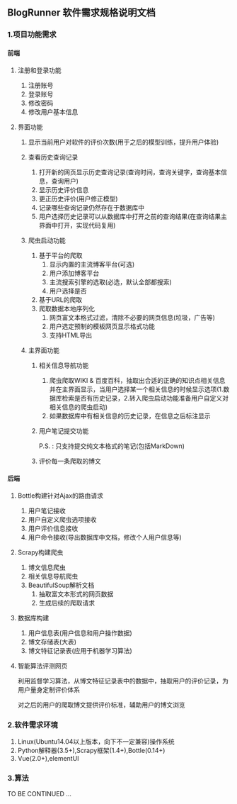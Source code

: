 ## BlogRunner 软件需求规格说明文档

### 1.项目功能需求

#### 前端

1. 注册和登录功能

   1. 注册账号
   2. 登录账号
   3. 修改密码
   4. 修改用户基本信息

2. 界面功能

   1. 显示当前用户对软件的评价次数(用于之后的模型训练，提升用户体验)

   2. 查看历史查询记录

      1. 打开新的网页显示历史查询记录(查询时间，查询关键字，查询基本信息，查询用户)
      2. 显示历史评价信息
      3. 更正历史评价(用户修正模型)
      4. 记录哪些查询记录仍然存在于数据库中
      5. 用户选择历史记录可以从数据库中打开之前的查询结果(在查询结果主界面中打开，实现代码复用)

   3. 爬虫启动功能

      1. 基于平台的爬取
         1. 显示内置的主流博客平台(可选)
         2. 用户添加博客平台
         3. 主流搜索引擎的选取(必选，默认全部都搜索)
         4. 用户选择是否
      2. 基于URL的爬取
      3. 爬取数据本地序列化
         1. 网页富文本格式过滤，清除不必要的网页信息(垃圾，广告等)
         2. 用户选定预制的模板网页显示格式功能
         3. 支持HTML导出

   4. 主界面功能

      1. 相关信息导航功能

         1. 爬虫爬取WIKI & 百度百科，抽取出合适的正确的知识点相关信息并在主界面显示，当用户选择某一个相关信息的时候显示选项(1.数据库检索是否有历史记录，2.转入爬虫启动功能准备用户自定义对相关信息的爬虫启动)
         2. 如果数据库中有相关信息的历史记录，在信息之后标注显示

      2. 用户笔记提交功能

         P.S. : 只支持提交纯文本格式的笔记(包括MarkDown)

      3. 评价每一条爬取的博文

#### 后端

1. Bottle构建针对Ajax的路由请求

   1. 用户笔记接收
   2. 用户自定义爬虫选项接收
   3. 用户评价信息接收
   4. 用户命令接收(导出数据库中文档，修改个人用户信息等)

2. Scrapy构建爬虫

   1. 博文信息爬虫
   2. 相关信息导航爬虫
   3. BeautifulSoup解析文档
      1. 抽取富文本形式的网页数据
      2. 生成后续的爬取请求

3. 数据库构建

   1. 用户信息表(用户信息和用户操作数据)
   2. 博文存储表(大表)
   3. 博文特征记录表(应用于机器学习算法)

4. 智能算法评测网页

   利用监督学习算法，从博文特征记录表中的数据中，抽取用户的评价记录，为用户量身定制评价体系

   对之后的用户的爬取博文提供评价标准，辅助用户的博文浏览

### 2.软件需求环境

1. Linux(Ubuntu14.04以上版本，向下不一定兼容)操作系统
2. Python解释器(3.5+),Scrapy框架(1.4+),Bottle(0.14+)
3. Vue(2.0+),elementUI

### 3.算法

TO BE CONTINUED ...